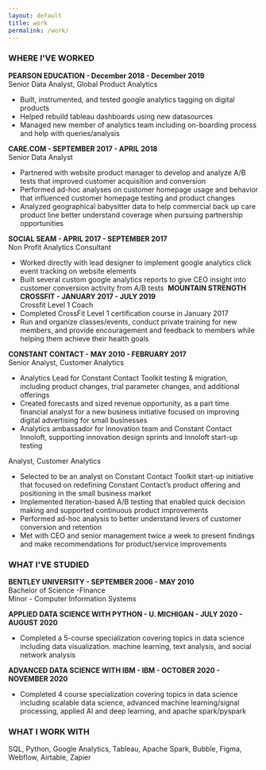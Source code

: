 ```yaml
---
layout: default
title: work
permalink: /work/
---
```

### WHERE I'VE WORKED

**PEARSON EDUCATION - December 2018 - December 2019**<br>
Senior Data Analyst, Global Product Analytics
- Built, instrumented, and tested google analytics tagging on digital products
- Helped rebuild tableau dashboards using new datasources
- Managed new member of analytics team including on-boarding process and help with queries/analysis‍

**CARE.COM - SEPTEMBER 2017 - APRIL 2018**<br>
Senior Data Analyst
- Partnered with website product manager to develop and analyze A/B tests that improved customer acquisition and conversion
- Performed ad-hoc analyses on customer homepage usage and behavior that influenced customer homepage testing and product changes
- Analyzed geographical babysitter data to help commercial back up care product line better understand coverage when pursuing partnership opportunities‍

**SOCIAL SEAM - APRIL 2017 - SEPTEMBER 2017**<br>
Non Profit Analytics Consultant
- Worked directly with lead designer to implement google analytics click event tracking on website elements
- Built several custom google analytics reports to give CEO insight into customer conversion activity from A/B tests‍
‍‍
**MOUNTAIN STRENGTH CROSSFIT - JANUARY 2017 - JULY 2019**<br>
Crossfit Level 1 Coach
- Completed CrossFit Level 1 certification course in January 2017
- Run and organize classes/events, conduct private training for new members, and provide encouragement and feedback to members while helping them achieve their health goals‍

**CONSTANT CONTACT - MAY 2010 - FEBRUARY 2017**<br>
Senior Analyst, Customer Analytics
- Analytics Lead for Constant Contact Toolkit testing & migration, including product changes, trial parameter changes, and additional offerings
- Created forecasts and sized revenue opportunity, as a part time financial analyst for a new business initiative focused on improving digital advertising for small businesses
- Analytics ambassador for Innovation team and Constant Contact Innoloft, supporting innovation design sprints and Innoloft start-up testing

Analyst, Customer Analytics
- Selected to be an analyst on Constant Contact Toolkit start-up initiative that focused on redefining Constant Contact’s product offering and positioning in the small business market
- Implemented iteration-based A/B testing that enabled quick decision making and supported continuous product improvements
- Performed ad-hoc analysis to better understand levers of customer conversion and retention
- Met with CEO and senior management twice a week to present findings and make recommendations for product/service improvements‍

### WHAT I'VE STUDIED

**BENTLEY UNIVERSITY - SEPTEMBER 2006 - MAY 2010**<br>
Bachelor of Science -Finance<br>
Minor - Computer Information Systems

**APPLIED DATA SCIENCE WITH PYTHON - U. MICHIGAN - JULY 2020 - AUGUST 2020**
- Completed a 5-course specialization covering topics in data science including data visualization. machine learning, text analysis, and social network analysis

**ADVANCED DATA SCIENCE WITH IBM - IBM - OCTOBER 2020 - NOVEMBER 2020**
- Completed 4 course specialization covering topics in data science including scalable data science, advanced machine learning/signal processing, applied AI and deep learning, and apache spark/pyspark

### WHAT I WORK WITH

SQL, Python, Google Analytics, Tableau, Apache Spark, Bubble, Figma, Webflow, Airtable, Zapier
